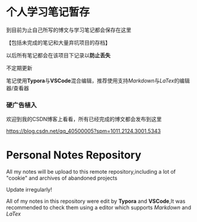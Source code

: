 # 个人学习笔记暂存

到目前为止自己所写的博文与学习笔记都会保存在这里

【包括未完成的笔记和大量弃坑项目的存档】

以后所有笔记都会在该项目下记录以**防止丢失**

不定期更新

笔记使用**Typora**与**VSCode**混合编辑，推荐使用支持*Markdown*与*LaTex*的编辑器/查看器

### 硬广告植入

欢迎到我的CSDN博客上看看，所有已经完成的博文都会发布到这里

https://blog.csdn.net/qq_40500005?spm=1011.2124.3001.5343

# Personal Notes Repository

All my notes will be upload to this remote repository,including a lot of "cookie" and archives of abandoned projects

Update irregularly!

All of my notes in this repository were edit by **Typora** and **VSCode**,It was recommended to check them using a editor which supports *Markdown* and *LaTex*